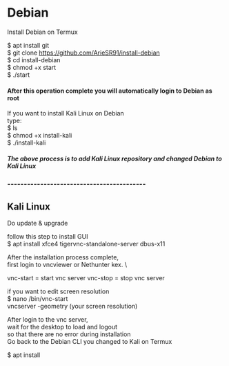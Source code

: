 # Debian
Install Debian on Termux


$ apt install git\
$ git clone https://github.com/ArieSR91/install-debian \
$ cd install-debian\
$ chmod +x start\
$ ./start

#### After this operation complete you will automatically login to Debian as root
If you want to install Kali Linux on Debian\
type: \
$ ls\
$ chmod +x install-kali\
$ ./install-kali
##### The above process is to add Kali Linux repository and changed Debian to Kali Linux
### ------------------------------------------
## Kali Linux
Do update & upgrade


follow this step to install GUI \
$ apt install xfce4 tigervnc-standalone-server dbus-x11


After the installation process complete,\
first login to vncviewer or Nethunter kex. \


vnc-start = start vnc server
vnc-stop = stop vnc server


if you want to edit screen resolution \
$ nano /bin/vnc-start\
vncserver -geometry (your screen resolution)

After login to the vnc server,\
wait for the desktop to load and logout\
so that there are no error during installation\
Go back to the Debian CLI you changed to Kali on Termux


$ apt install 
